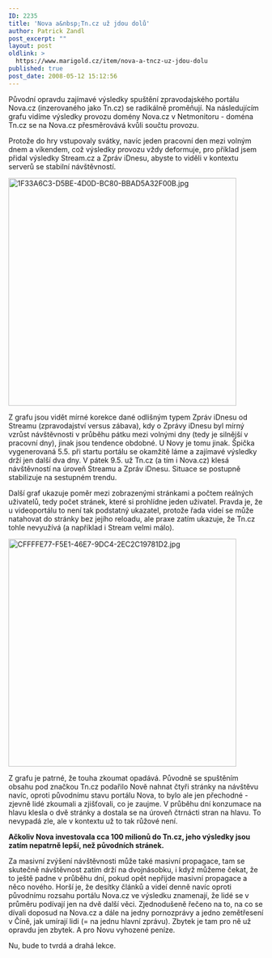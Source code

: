 ```yaml
---
ID: 2235
title: 'Nova a&nbsp;Tn.cz už jdou dolů'
author: Patrick Zandl
post_excerpt: ""
layout: post
oldlink: >
  https://www.marigold.cz/item/nova-a-tncz-uz-jdou-dolu
published: true
post_date: 2008-05-12 15:12:56
---
```

Původní opravdu zajímavé výsledky spuštění zpravodajského portálu Nova.cz (inzerovaného jako Tn.cz) se radikálně proměňují. Na následujícím grafu vidíme výsledky provozu domény Nova.cz v Netmonitoru - doména Tn.cz se na Nova.cz přesměrovává kvůli součtu provozu. 

Protože do hry vstupovaly svátky, navíc jeden pracovní den mezi volným dnem a víkendem, což výsledky provozu vždy deformuje, pro příklad jsem přidal výsledky Stream.cz a Zpráv iDnesu, abyste to viděli v kontextu serverů se stabilní návštěvností. 

<img src="http://www.marigold.cz/wp-content/uploads//1F33A6C3-D5BE-4D0D-BC80-BBAD5A32F00B.jpg" alt="1F33A6C3-D5BE-4D0D-BC80-BBAD5A32F00B.jpg" border="0" width="450"/>

Z grafu jsou vidět mírné korekce dané odlišným typem Zpráv iDnesu od Streamu (zpravodajství versus zábava), kdy o Zprávy iDnesu byl mírný vzrůst návštěvnosti v průběhu pátku mezi volnými dny (tedy je silnější v pracovní dny), jinak jsou tendence obdobné. U Novy je tomu jinak. Špička vygenerovaná 5.5. při startu portálu se okamžitě láme a zajímavé výsledky drží jen další dva dny. V pátek 9.5. už Tn.cz (a tím i Nova.cz) klesá návštěvností na úroveň Streamu a Zpráv iDnesu. Situace se postupně stabilizuje na sestupném trendu. 

Další graf ukazuje poměr mezi zobrazenými stránkami a počtem reálných uživatelů, tedy počet stránek, které si prohlídne jeden uživatel. Pravda je, že u videoportálu to není tak podstatný ukazatel, protože řada videí se může natahovat do stránky bez jejího reloadu, ale praxe zatím ukazuje, že Tn.cz tohle nevyužívá (a například i Stream velmi málo).

<img src="http://www.marigold.cz/wp-content/uploads//CFFFFE77-F5E1-46E7-9DC4-2EC2C19781D2.jpg" alt="CFFFFE77-F5E1-46E7-9DC4-2EC2C19781D2.jpg" border="0" width="450" />

Z grafu je patrné, že touha zkoumat opadává. Původně se spuštěním obsahu pod značkou Tn.cz podařilo Nově nahnat čtyři stránky na návštěvu navíc, oproti původnímu stavu portálu Nova, to bylo ale jen přechodné - zjevně lidé zkoumali a zjišťovali, co je zaujme. V průběhu dní konzumace na hlavu klesla o dvě stránky a dostala se na úroveň čtrnácti stran na hlavu. To nevypadá zle, ale v kontextu už to tak růžové není. 

<strong>Ačkoliv Nova investovala cca 100 milionů do Tn.cz, jeho výsledky jsou zatím nepatrně lepší, než původních stránek.</strong> 

Za masivní zvýšení návštěvnosti může také masivní propagace, tam se skutečně návštěvnost zatím drží na dvojnásobku, i když můžeme čekat, že to ještě padne v průběhu dní, pokud opět nepřijde masivní propagace a něco nového. Horší je, že desítky článků a videí denně navíc oproti původnímu rozsahu portálu Nova.cz ve výsledku znamenají, že lidé se v  průměru podívají jen na dvě další věci. Zjednodušeně řečeno na to, na co se dívali doposud na Nova.cz a dále na jedny pornozprávy a jedno zemětřesení v Číně, jak umírají lidi (= na jednu hlavní zprávu). Zbytek je tam pro ně už opravdu jen zbytek. A pro Novu vyhozené peníze. 

Nu, bude to tvrdá a drahá lekce.